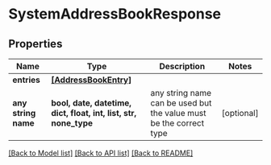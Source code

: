 # SystemAddressBookResponse


## Properties
Name | Type | Description | Notes
------------ | ------------- | ------------- | -------------
**entries** | [**[AddressBookEntry]**](AddressBookEntry.md) |  | 
**any string name** | **bool, date, datetime, dict, float, int, list, str, none_type** | any string name can be used but the value must be the correct type | [optional]

[[Back to Model list]](../README.md#documentation-for-models) [[Back to API list]](../README.md#documentation-for-api-endpoints) [[Back to README]](../README.md)


